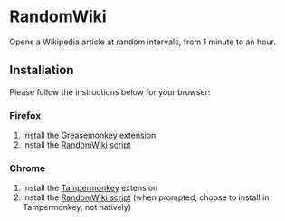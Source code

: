 # RandomWiki

Opens a Wikipedia article at random intervals, from 1 minute to an hour.

## Installation

Please follow the instructions below for your browser:

### Firefox

1. Install the [Greasemonkey][1] extension
2. Install the [RandomWiki script][2]

### Chrome

1. Install the [Tampermonkey][3] extension
2. Install the [RandomWiki script][2] (when prompted, choose to install in Tampermonkey, not natively)


  [1]: https://addons.mozilla.org/en-US/firefox/addon/greasemonkey/
  [2]: https://github.com/bontibon/RandomWiki/raw/master/RandomWiki.user.js
  [3]: https://chrome.google.com/webstore/detail/dhdgffkkebhmkfjojejmpbldmpobfkfo
